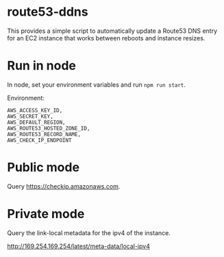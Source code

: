 # route53-ddns

This provides a simple script to automatically update a Route53 DNS entry for an EC2 instance that works between reboots and instance resizes. 



# Run in node

In node, set your environment variables and run `npm run start`.

Environment:

    AWS_ACCESS_KEY_ID,
    AWS_SECRET_KEY,
    AWS_DEFAULT_REGION,
    AWS_ROUTE53_HOSTED_ZONE_ID,
    AWS_ROUTE53_RECORD_NAME,
    AWS_CHECK_IP_ENDPOINT



# Public mode

Query https://checkip.amazonaws.com. 


# Private mode

Query the link-local metadata for the ipv4 of the instance.

http://169.254.169.254/latest/meta-data/local-ipv4